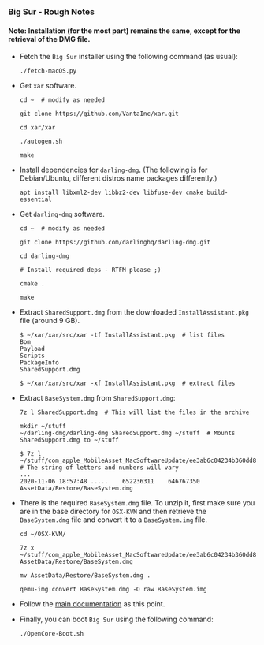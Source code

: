### Big Sur - Rough Notes

#### Note: Installation (for the most part) remains the same, except for the retrieval of the DMG file.

- Fetch the `Big Sur` installer using the following command (as usual):

  ```
  ./fetch-macOS.py
  ```

- Get `xar` software.

  ```
  cd ~  # modify as needed

  git clone https://github.com/VantaInc/xar.git

  cd xar/xar

  ./autogen.sh

  make
  ```

- Install dependencies for `darling-dmg`. (The following is for Debian/Ubuntu, different distros name packages differently.)

  ```
  apt install libxml2-dev libbz2-dev libfuse-dev cmake build-essential
  ```

- Get `darling-dmg` software.

  ```
  cd ~  # modify as needed

  git clone https://github.com/darlinghq/darling-dmg.git

  cd darling-dmg

  # Install required deps - RTFM please ;)

  cmake .

  make
  ```

- Extract `SharedSupport.dmg` from the downloaded `InstallAssistant.pkg` file (around 9 GB).

  ```
  $ ~/xar/xar/src/xar -tf InstallAssistant.pkg  # list files
  Bom
  Payload
  Scripts
  PackageInfo
  SharedSupport.dmg
  ```

  ```
  $ ~/xar/xar/src/xar -xf InstallAssistant.pkg  # extract files
  ```

- Extract `BaseSystem.dmg` from `SharedSupport.dmg`:

  ```
  7z l SharedSupport.dmg  # This will list the files in the archive

  mkdir ~/stuff
  ~/darling-dmg/darling-dmg SharedSupport.dmg ~/stuff  # Mounts SharedSupport.dmg to ~/stuff

  $ 7z l ~/stuff/com_apple_MobileAsset_MacSoftwareUpdate/ee3ab6c04234b360dd8fca93c0ae49f957bf0843.zip  # The string of letters and numbers will vary
  ...
  2020-11-06 18:57:48 .....    652236311    646767350  AssetData/Restore/BaseSystem.dmg
  ```

- There is the required `BaseSystem.dmg` file. To unzip it, first make sure you are in the base directory for `OSX-KVM` and then retrieve the `BaseSystem.dmg` file and convert it to a `BaseSystem.img` file.

  ```
  cd ~/OSX-KVM/

  7z x ~/stuff/com_apple_MobileAsset_MacSoftwareUpdate/ee3ab6c04234b360dd8fca93c0ae49f957bf0843.zip AssetData/Restore/BaseSystem.dmg

  mv AssetData/Restore/BaseSystem.dmg .

  qemu-img convert BaseSystem.dmg -O raw BaseSystem.img
  ```

- Follow the [main documentation](README.md#installation-preparation) as this point.

- Finally, you can boot `Big Sur` using the following command:

  ```
  ./OpenCore-Boot.sh
  ```
